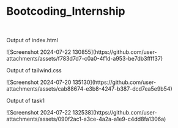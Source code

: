 # Bootcoding_Internship
<br>
<p>Output of index.html </p>
![Screenshot 2024-07-22 130855](https://github.com/user-attachments/assets/f783d7d7-c0a0-4f1d-a953-be7db3ffff37)
<br>
<p>Output of tailwind.css </p>
![Screenshot 2024-07-20 135130](https://github.com/user-attachments/assets/cab88674-e3b8-4247-b387-dcd7ea5e9b54)
<br>
<p>Output of task1</p>
![Screenshot 2024-07-22 132538](https://github.com/user-attachments/assets/090f2ac1-a3ce-4a2a-a1e9-c4dd8fa1306a)
